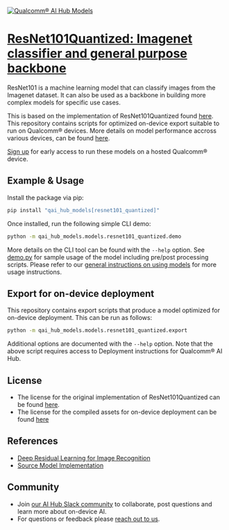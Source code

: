 [![Qualcomm® AI Hub Models](https://qaihub-public-assets.s3.us-west-2.amazonaws.com/qai-hub-models/quic-logo.jpg)](../../README.md)


# [ResNet101Quantized: Imagenet classifier and general purpose backbone](https://aihub.qualcomm.com/models/resnet101_quantized)

ResNet101 is a machine learning model that can classify images from the Imagenet dataset. It can also be used as a backbone in building more complex models for specific use cases.

This is based on the implementation of ResNet101Quantized found
[here](https://github.com/pytorch/vision/blob/main/torchvision/models/resnet.py). This repository contains scripts for optimized on-device
export suitable to run on Qualcomm® devices. More details on model performance
accross various devices, can be found [here](https://aihub.qualcomm.com/models/resnet101_quantized).

[Sign up](https://myaccount.qualcomm.com/signup) for early access to run these models on
a hosted Qualcomm® device.




## Example & Usage

Install the package via pip:
```bash
pip install "qai_hub_models[resnet101_quantized]"
```


Once installed, run the following simple CLI demo:

```bash
python -m qai_hub_models.models.resnet101_quantized.demo
```
More details on the CLI tool can be found with the `--help` option. See
[demo.py](demo.py) for sample usage of the model including pre/post processing
scripts. Please refer to our [general instructions on using
models](../../../#getting-started) for more usage instructions.

## Export for on-device deployment

This repository contains export scripts that produce a model optimized for
on-device deployment. This can be run as follows:

```bash
python -m qai_hub_models.models.resnet101_quantized.export
```
Additional options are documented with the `--help` option. Note that the above
script requires access to Deployment instructions for Qualcomm® AI Hub.

## License
- The license for the original implementation of ResNet101Quantized can be found
  [here](https://github.com/pytorch/vision/blob/main/LICENSE).
- The license for the compiled assets for on-device deployment can be found [here]({deploy_license_url})

## References
* [Deep Residual Learning for Image Recognition](https://arxiv.org/abs/1512.03385)
* [Source Model Implementation](https://github.com/pytorch/vision/blob/main/torchvision/models/resnet.py)

## Community
* Join [our AI Hub Slack community](https://qualcomm-ai-hub.slack.com/join/shared_invite/zt-2d5zsmas3-Sj0Q9TzslueCjS31eXG2UA#/shared-invite/email) to collaborate, post questions and learn more about on-device AI.
* For questions or feedback please [reach out to us](mailto:ai-hub-support@qti.qualcomm.com).


